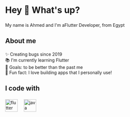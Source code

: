 <h1 align="left">Hey 👋 What's up?</h1>

###

<p align="left">My name is Ahmed and I'm aFlutter Developer, from Egypt</p>

###

<h2 align="left">About me</h2>

###

<p align="left">✨ Creating bugs since 2019<br>📚 I'm currently learning Flutter<br>🎯 Goals: to be better than the past me<br>🎲 Fun fact: I love building apps that I personally use!</p>

###

<h2 align="left">I code with</h2>

###


<div align="left">
  
  <img src="https://cdn.jsdelivr.net/gh/devicons/devicon@latest/icons/flutter/flutter-original.svg" height="40" alt="flutter logo"/>       
  <img width="12" />
  <img src="https://cdn.jsdelivr.net/gh/devicons/devicon@latest/icons/java/java-original.svg" height="40" alt="java logo"  />
  <img width="12" />
          
</div>

###
